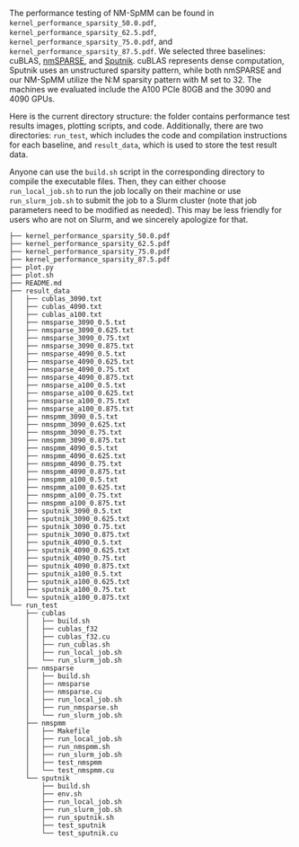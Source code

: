 The performance testing of NM-SpMM can be found in `kernel_performance_sparsity_50.0.pdf`, `kernel_performance_sparsity_62.5.pdf`, `kernel_performance_sparsity_75.0.pdf`, and `kernel_performance_sparsity_87.5.pdf`. We selected three baselines: cuBLAS, [nmSPARSE](https://github.com/LeiWang1999/nmsparse.git), and [Sputnik](https://github.com/zheng-ningxin/sputnik.git). cuBLAS represents dense computation, Sputnik uses an unstructured sparsity pattern, while both nmSPARSE and our NM-SpMM utilize the N:M sparsity pattern with M set to 32. The machines we evaluated include the A100 PCIe 80GB and the 3090 and 4090 GPUs.

Here is the current directory structure: the folder contains performance test results images, plotting scripts, and code. Additionally, there are two directories: `run_test`, which includes the code and compilation instructions for each baseline, and `result_data`, which is used to store the test result data.

Anyone can use the `build.sh` script in the corresponding directory to compile the executable files. Then, they can either choose `run_local_job.sh` to run the job locally on their machine or use `run_slurm_job.sh` to submit the job to a Slurm cluster (note that job parameters need to be modified as needed). This may be less friendly for users who are not on Slurm, and we sincerely apologize for that.

```plaintext
├── kernel_performance_sparsity_50.0.pdf
├── kernel_performance_sparsity_62.5.pdf
├── kernel_performance_sparsity_75.0.pdf
├── kernel_performance_sparsity_87.5.pdf
├── plot.py
├── plot.sh
├── README.md
├── result_data
│   ├── cublas_3090.txt
│   ├── cublas_4090.txt
│   ├── cublas_a100.txt
│   ├── nmsparse_3090_0.5.txt
│   ├── nmsparse_3090_0.625.txt
│   ├── nmsparse_3090_0.75.txt
│   ├── nmsparse_3090_0.875.txt
│   ├── nmsparse_4090_0.5.txt
│   ├── nmsparse_4090_0.625.txt
│   ├── nmsparse_4090_0.75.txt
│   ├── nmsparse_4090_0.875.txt
│   ├── nmsparse_a100_0.5.txt
│   ├── nmsparse_a100_0.625.txt
│   ├── nmsparse_a100_0.75.txt
│   ├── nmsparse_a100_0.875.txt
│   ├── nmspmm_3090_0.5.txt
│   ├── nmspmm_3090_0.625.txt
│   ├── nmspmm_3090_0.75.txt
│   ├── nmspmm_3090_0.875.txt
│   ├── nmspmm_4090_0.5.txt
│   ├── nmspmm_4090_0.625.txt
│   ├── nmspmm_4090_0.75.txt
│   ├── nmspmm_4090_0.875.txt
│   ├── nmspmm_a100_0.5.txt
│   ├── nmspmm_a100_0.625.txt
│   ├── nmspmm_a100_0.75.txt
│   ├── nmspmm_a100_0.875.txt
│   ├── sputnik_3090_0.5.txt
│   ├── sputnik_3090_0.625.txt
│   ├── sputnik_3090_0.75.txt
│   ├── sputnik_3090_0.875.txt
│   ├── sputnik_4090_0.5.txt
│   ├── sputnik_4090_0.625.txt
│   ├── sputnik_4090_0.75.txt
│   ├── sputnik_4090_0.875.txt
│   ├── sputnik_a100_0.5.txt
│   ├── sputnik_a100_0.625.txt
│   ├── sputnik_a100_0.75.txt
│   └── sputnik_a100_0.875.txt
└── run_test
    ├── cublas
    │   ├── build.sh
    │   ├── cublas_f32
    │   ├── cublas_f32.cu
    │   ├── run_cublas.sh
    │   ├── run_local_job.sh
    │   └── run_slurm_job.sh
    ├── nmsparse
    │   ├── build.sh
    │   ├── nmsparse
    │   ├── nmsparse.cu
    │   ├── run_local_job.sh
    │   ├── run_nmsparse.sh
    │   └── run_slurm_job.sh
    ├── nmspmm
    │   ├── Makefile
    │   ├── run_local_job.sh
    │   ├── run_nmspmm.sh
    │   ├── run_slurm_job.sh
    │   ├── test_nmspmm
    │   └── test_nmspmm.cu
    └── sputnik
        ├── build.sh
        ├── env.sh
        ├── run_local_job.sh
        ├── run_slurm_job.sh
        ├── run_sputnik.sh
        ├── test_sputnik
        └── test_sputnik.cu
```